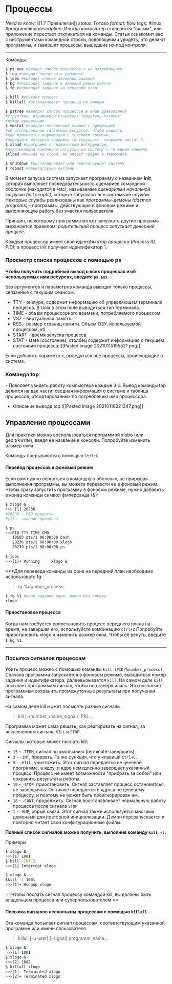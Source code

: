 # Процессы
*Need to know:* [[1.7 Привилегии]]
*status:* Готово
*format:* flow
*tegs:* #linux #programming 
*description*: Иногда компьютер становится "вялым", или приложение перестает откликаться на команды. Статья ознакомит вас с инструментами командной строки, поволящеими увидеть, что делают программы, и завершит процессы, вышедшие из-под контроля.

---
Команды:
```bash
$ ps aux #делает список процессов с их потреблением
$ top #выводит процессы в динамике
$ jobs #выводит список активных заданий
$ bg #переводит задание в фоновый режим работы
$ fg #переводит задание на передний план

$ kill #убивает процесс
$ killall #останавливает процессы по именам

$ pstree #выводит список процессов в виде древовдиной
#структуры, отражающей отношения "родитель-потомок"
#между процессами.
$ vmstat #выводит мгновенный снимок с ифомрацией 
#об использовании системных ресурсов. Чтобы увдиеть, 
#как изменяется инфомрация с течением времени, 
#передайте интервал задержки (в секундах), например vmstat 5.
$ xload #программа с графическим интерфейсом, 
#показывающая изменение нагрузки на систему с течением времени
$tload #похожа на xload, но рисует график в терминале.

$ shutdown #оостанавливает или перезагружает систему
$ reboot #перезагрузка системы
```

В момент запуска система запускает программу с названием ***init***, которая выполняет последовательность сценариев командной оболочки (находятся в /etc), называемые *сценариями начальной загрузки (init scripts)*, которые запускают все системыне службы. Некторые службы реализованы как *программы-демоны (daemon programs)* - программы, действующие в фоновом режиме и выполняющую работу без участия пользователя.

Принцип, по которому программа может запускать другие програмы, выражается правилом: *родительский процесс запускает дочерний процесс*.

Каждый процессор имеет свой *идентфикатор процесса (Process ID, PID)*, а процесс init получает идентификатор 1.

### Просмотр списка процессов с помощью ps
**Чтобы получить подробный вывод о всех процессах и об используемых ими ресурсах, введите `ps aux`**.

Без аргументов и параметров команда выводит только процессы, связанные с текущим сеансом. 
- TTY - teletype, содержит информацию об управляющем терминале процесса. В Unix в этом поле выводиться тип терминала.
- TIME - объем процессорного времени, потребляемого процессом.
- VSZ - виртуальная память
- RSS - размер страниц памяти. Объем ОЗУ, используемой процессом, кб
- START - время запуска процесса
- STAT - state (состояние), столбец содержит информацию о текущем состоянии процесса:![[Pasted image 20210115195521.png]]

Если добавить параметр `x`, выведуться все процессы, происходящие в системе.

### Команда top
\- Поволяет увидеть работу компьютера каждые 3 с. Вывод команды top делится на две части: сводная информация о системе и таблица процессов, отсортированных по потреблению ими процессора.
- Описание вывода top:![[Pasted image 20210116221347.png]]

## Управление процессами
Для практики можно воспользоваться программой xlobo (или gedit/kwrite), введя ее название в консоли. Попробуйте изменить размер окна.

Команды прерываюстя с помощью `Ctrl+C`

#### Перевод процессов в фоновый режим
Если вам нужно вернуться в командную оболочку, не прирывая выполнения программы, вы можете перевести ее в фоновый режим. Чтобы сразу запустить программу в фоновом режиме, нужно добавить в конец команды символ фмперсанда (&):
```bash
$ xlogo &
>>> [1] 28236
#28236 - PID процесса
#[1] - задание процесса

$ ps
>>>PID TTY TIME CMD
   10603 pts/1 00:00:00 bash
   28236 pts/1 00:00:00 xlogo
   28239 pts/1 00:00:00 ps
   
$ jobs
>>>[1]+ Running		xlogo &
```

***Для перевода команды из фона на передний план необходимо использовать fg:
>fg %number_process
```bash
$ fg %1 #если задание одно, можно без номера
xlogo
```

#### Приостановка процесса
Когда нам требуется приостановить процесс переднего плана на время, не завершая его, используйсте комбинацию `Ctrl+Z` Попробуйте приостановить xlogo и изменить размер окна. Чтобы ее венуть, введите `$ bg %1`.

---

### Посылка сигналов процессам

Убить процесс можно с помощью команды `kill (PID/%number_process)`. Сначала программа запускается в фоновом режиме, выводиться номер задания и идентификатора, далеевызывается `kill`. На самом деле `kill` посылает программам сигнал, чтобы она завершилась. Это позволяет программам сохранить промежуточные результаты при получении сигнала.

На самом деле kill может посылать разные сигналы:
>kill [-(number_/name_signal)] PID...

Программа может сама решать, как реагировать на сигнал, за исключением сигнала `KILL` и `STOP`.

Сигналы, которые может послать kill:
- `15` - `-TERM`, сигнал по умолчанию (terminate-завершить).
- `2` - `-INT`, прервать. Та же функция, что у клавиши `Ctrl+C`.
- `9` - `-KIL`L, уничтожить. Этот сигнал передается не целевой программе, а ядру, и ядро немедленно завершает указанный процесс. Процесс не имеет возможности "прибрать за собой" или сохранить результаты работы.
- `19` - `-STOP`, приостановить. Сигнал заставляет процесс остановитсья, не завершаясь. Он также передается в ядро,а не целевому процессу, и поэтому не может быть проигнорирован им.
- `18` - `-CONT`, продолжить. Сигнал восстанавливает нормальную работу процесса после сигнала `STOP`
- `1` - `-HUP`, обрыв связи. Этот сигнал также используется многими демонами для 
повторной инициализации. Демон перезапускается и повторно читает свои конфигурационные файлы. 

**Полный список сигналов можно получить, выполнив команду `kill -l`.**

Примеры:
```bash
$ xlogo & 
>>>[1] 1001
$ kill -INT 1
>>>[1] Interrupt xlogo

$ xlogo & 
$kill -1 1001
>>>[1]+ Hungup xlogo
```

==Чтобы послать сигнал процессу командой kill, вы должны быть владельцем процесса или суперпользователем.==

#### Посылка сигналов нескольким процессам с помощью `killall`.
Эта команда посылает сигнал процессам, соответствующим указанной программе или имени пользователя.
>killall [-u user] [-signal] programm_name...

```bash
$ xlogo &
>>>[1] 1001
$ xlogo &
>>>[2] 1002
$ killall xlogo
>>>[1]- Terminated xlogo
>>>[2]+ Terminated xlogo
```
